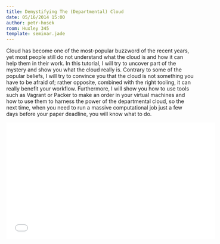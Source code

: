```yaml
---
title: Demystifying The (Departmental) Cloud
date: 05/16/2014 15:00
author: petr-hosek
room: Huxley 345
template: seminar.jade
---
```

Cloud has become one of the most-popular buzzword of the recent years,
yet most people still do not understand what the cloud is and how it can
help them in their work. In this tutorial, I will try to uncover part of
the mystery and show you what the cloud really is. Contrary to some of
the popular beliefs, I will try to convince you that the cloud is not
something you have to be afraid of; rather opposite, combined with the
right tooling, it can really benefit your workflow. Furthermore, I will
show you how to use tools such as Vagrant or Packer to make an order in
your virtual machines and how to use them to harness the power of the
departmental cloud, so the next time, when you need to run a massive
computational job just a few days before your paper deadline, you will
know what to do.

<span class="more"></span>

<iframe class="center-block" width="560" height="315"
src="//www.youtube.com/embed/lwzeArBmvfI" frameborder="0"
allowfullscreen></iframe>
